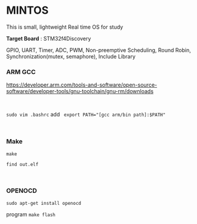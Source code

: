 # MINTOS

This is small, lightweight Real time OS for study


**Target Board** : STM32f4Discovery


GPIO, UART, Timer, ADC, PWM, Non-preemptive Scheduling, Round Robin, Synchronization(mutex, semaphore), Include Library




### ARM GCC
https://developer.arm.com/tools-and-software/open-source-software/developer-tools/gnu-toolchain/gnu-rm/downloads

<br>

`sudo vim .bashrc`
add ` export PATH="[gcc arm/bin path]:$PATH"`


<br>

### Make
`make` 


`find out.elf`

<br>

### OPENOCD

`sudo apt-get install openocd`


program `make flash`

